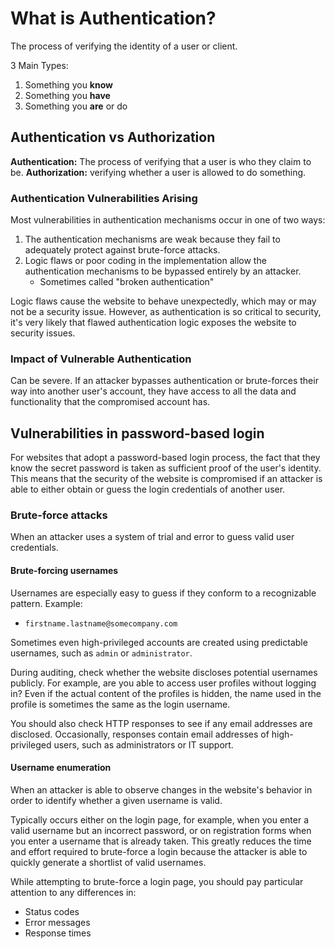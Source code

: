 # What is Authentication?
The process of verifying the identity of a user or client.

3 Main Types:
1. Something you **know**
2. Something you **have**
3. Something you **are** or do
## Authentication vs Authorization
**Authentication:** The process of verifying that a user is who they claim to be. 
**Authorization:** verifying whether a user is allowed to do something.
### Authentication Vulnerabilities Arising
Most vulnerabilities in authentication mechanisms occur in one of two ways:
1. The authentication mechanisms are weak because they fail to adequately protect against brute-force attacks.
2. Logic flaws or poor coding in the implementation allow the authentication mechanisms to be bypassed entirely by an attacker. 
	- Sometimes called "broken authentication"

Logic flaws cause the website to behave unexpectedly, which may or may not be a security issue. However, as authentication is so critical to security, it's very likely that flawed authentication logic exposes the website to security issues.
### Impact of Vulnerable Authentication
Can be severe. If an attacker bypasses authentication or brute-forces their way into another user's account, they have access to all the data and functionality that the compromised account has.
## Vulnerabilities in password-based login
For websites that adopt a password-based login process, the fact that they know the secret password is taken as sufficient proof of the user's identity. This means that the security of the website is compromised if an attacker is able to either obtain or guess the login credentials of another user.
### Brute-force attacks
When an attacker uses a system of trial and error to guess valid user credentials.
#### Brute-forcing usernames
Usernames are especially easy to guess if they conform to a recognizable pattern. Example:
- `firstname.lastname@somecompany.com`

Sometimes even high-privileged accounts are created using predictable usernames, such as `admin` or `administrator`.

During auditing, check whether the website discloses potential usernames publicly. For example, are you able to access user profiles without logging in? Even if the actual content of the profiles is hidden, the name used in the profile is sometimes the same as the login username. 

You should also check HTTP responses to see if any email addresses are disclosed. Occasionally, responses contain email addresses of high-privileged users, such as administrators or IT support.
#### Username enumeration
When an attacker is able to observe changes in the website's behavior in order to identify whether a given username is valid.

Typically occurs either on the login page, for example, when you enter a valid username but an incorrect password, or on registration forms when you enter a username that is already taken. This greatly reduces the time and effort required to brute-force a login because the attacker is able to quickly generate a shortlist of valid usernames.

While attempting to brute-force a login page, you should pay particular attention to any differences in:
- Status codes
- Error messages
- Response times